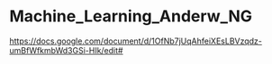 # Machine_Learning_Anderw_NG

https://docs.google.com/document/d/1OfNb7jUqAhfeiXEsLBVzqdz-umBfWfkmbWd3GSi-HIk/edit#

